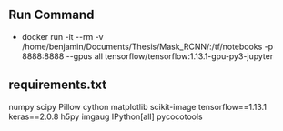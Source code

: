 ## Run Command

- docker run -it --rm -v /home/benjamin/Documents/Thesis/Mask_RCNN/:/tf/notebooks -p 8888:8888 --gpus all tensorflow/tensorflow:1.13.1-gpu-py3-jupyter

## requirements.txt

numpy
scipy
Pillow
cython
matplotlib
scikit-image
tensorflow==1.13.1
keras==2.0.8
h5py
imgaug
IPython[all]
pycocotools